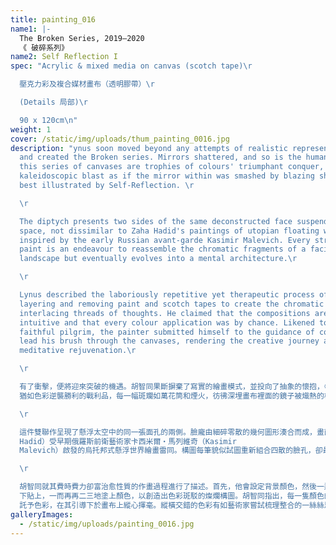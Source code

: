 ```yaml
---
title: painting_016
name1: |-
  The Broken Series, 2019–2020
  《 破碎系列》
name2: Self Reflection I
spec: "Acrylic & mixed media on canvas (scotch tape)\r

  壓克力彩及複合媒材畫布（透明膠帶）\r

  (Details 局部)\r

  90 x 120cm\n"
weight: 1
cover: /static/img/uploads/thum_painting_0016.jpg
description: "ynus soon moved beyond any attempts of realistic representation
  and created the Broken series. Mirrors shattered, and so is the human facade;
  this series of canvases are trophies of colours' triumphant conquer, each a
  kaleidoscopic blast as if the mirror within was smashed by blazing shrapnel,
  best illustrated by Self-Reflection. \r

  \r

  The diptych presents two sides of the same deconstructed face suspended in
  space, not dissimilar to Zaha Hadid's paintings of utopian floating worlds
  inspired by the early Russian avant-garde Kasimir Malevich. Every stroke of
  paint is an endeavour to reassemble the chromatic fragments of a facial
  landscape but eventually evolves into a mental architecture.\r

  \r

  Lynus described the laboriously repetitive yet therapeutic process of
  layering and removing paint and scotch tapes to create the chromatic bliss of
  interlacing threads of thoughts. He claimed that the compositions are purely
  intuitive and that every colour application was by chance. Likened to a
  faithful pilgrim, the painter submitted himself to the guidance of colours to
  lead his brush through the canvases, rendering the creative journey a
  meditative rejuvenation.\r

  \r

  有了衝擊，便將迎來突破的機遇。胡智同果斷摒棄了寫實的繪畫模式，並投向了抽象的懷抱，《破碎系列》由此誕生。鏡子碎了，胡智同筆下的人臉亦然。這個系列的畫作\
  猶如色彩逆襲勝利的戰利品，每一幅斑斕如萬花筒和煙火，彷彿深埋畫布裡面的鏡子被熾熱的榴霰彈擊碎般，而畫作《自省》則為一例。\r

  \r

  這件雙聯作呈現了懸浮太空中的同一張面孔的兩側。臉龐由細碎零散的幾何圖形湊合而成，畫面與扎哈・哈迪德（Zaha
  Hadid）受早期俄羅斯前衛藝術家卡西米爾・馬列維奇（Kasimir
  Malevich）啟發的烏托邦式懸浮世界繪畫雷同。構圖每筆貌似試圖重新組合四散的臉孔，卻最終演變成更像心理建築架構的奇異景觀。\r

  \r

  胡智同就其費時費力卻富治愈性質的作畫過程進行了描述。首先，他會設定背景顏色，然後一邊貼上透明膠帶，一邊塗上一層又一層的顏色。接著，他會重複把透明膠帶撕\
  下貼上，一而再再二三地塗上顏色，以創造出色彩斑駁的燦爛構圖。胡智同指出，每一隻顏色的選擇及應用都是隨機使然。就像一名忠實的朝聖者一樣，藝術家釋懷地把自己交\
  託予色彩，在其引導下於畫布上縱心揮毫。縱橫交錯的色彩有如藝術家嘗試梳理整合的一絲絲思緒，讓他的創作之旅成為一個進行內觀且洗滌身心的細膩過程。\r\n"
galleryImages:
  - /static/img/uploads/painting_0016.jpg
---
```

